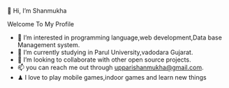 👋 Hi, I’m Shanmukha
 
 
 Welcome To My Profile 
- 👀 I’m interested in programming language,web development,Data base Management system.
- 🌱 I’m currently studying in Parul University,vadodara Gujarat.
- 💞️ I’m looking to collaborate with other open source projects.
- 📫 you can reach me out through upparishanmukha@gmail.com.
- ♟ I love to play mobile games,indoor games and learn new things 





<!---
shanmukha434/shanmukha434 is a ✨ special ✨ repository because its `README.md` (this file) appears on your GitHub profile.
You can click the Preview link to take a look at your changes.
--->


